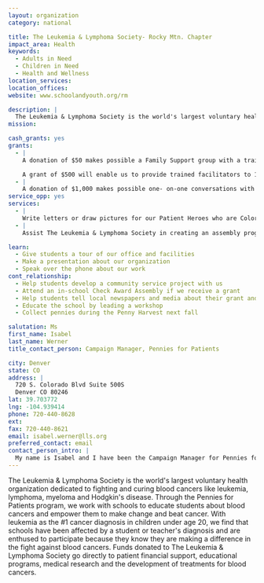 ```yaml
---
layout: organization
category: national

title: The Leukemia & Lymphoma Society- Rocky Mtn. Chapter
impact_area: Health
keywords: 
  - Adults in Need
  - Children in Need
  - Health and Wellness
location_services: 
location_offices: 
website: www.schoolandyouth.org/rm

description: |
  The Leukemia & Lymphoma Society is the world's largest voluntary health organization dedicated to fighting and curing blood cancers like leukemia, lymphoma, myeloma and Hodgkin's disease. Through the Pennies for Patients program, we work with schools to educate students about blood cancers and empower them to make change and beat cancer. With leukemia as the #1 cancer diagnosis in children under age 20, we find that schools have been affected by a student or teacher's diagnosis and are enthused to participate because they know they are making a difference in the fight against blood cancers. Funds donated to The Leukemia & Lymphoma Society go directly to patient financial support, educational programs, medical research and the development of treatments for blood cancers.
mission: 

cash_grants: yes
grants: 
  - |
    A donation of $50 makes possible a Family Support group with a trained facilitator where comfort can be found and experiences can be shared among patients and family members. 

    A grant of $500 will enable us to provide trained facilitators to 10 different support groups for the entire year.
  - |
    A donation of $1,000 makes possible one- on-one conversations with health care specialists who provide patients with information about their disease, treatment options, and helps prepare them with questions for their health care team.
service_opp: yes
services: 
  - |
    Write letters or draw pictures for our Patient Heroes who are Colorado and Wyoming school children living with and fighting a blood cancer.
  - |
    Assist The Leukemia & Lymphoma Society in creating an assembly program movie-- we need students to be "actors" for our assembly so we can film the program using local students.

learn: 
  - Give students a tour of our office and facilities
  - Make a presentation about our organization
  - Speak over the phone about our work
cont_relationship: 
  - Help students develop a community service project with us
  - Attend an in-school Check Award Assembly if we receive a grant
  - Help students tell local newspapers and media about their grant and/or project with us
  - Educate the school by leading a workshop
  - Collect pennies during the Penny Harvest next fall

salutation: Ms
first_name: Isabel
last_name: Werner
title_contact_person: Campaign Manager, Pennies for Patients

city: Denver
state: CO
address: |
  720 S. Colorado Blvd Suite 500S  
  Denver CO 80246
lat: 39.703772
lng: -104.939414
phone: 720-440-8628
ext: 
fax: 720-440-8621
email: isabel.werner@lls.org
preferred_contact: email
contact_person_intro: |
  My name is Isabel and I have been the Campaign Manager for Pennies for Patients in Colorado and Wyoming for over a year. My job is to work with schools in both states to educate them about blood cancers, inspire them with stories of our amazing Patient Heroes and support them as they learn the amazing feeling of giving back. I get to travel throughout Colorado and Wyoming visiting schools like yours where students learn that by collecting a small amount of change, they can make a big difference. I was inspired to start working for The Leukemia & Lymphoma Society after I volunteered at Children's Hospital in Denver, where I met amazing kids just like you who are bravely fighting cancer. Thank you for your support!
---
```

The Leukemia & Lymphoma Society is the world's largest voluntary health organization dedicated to fighting and curing blood cancers like leukemia, lymphoma, myeloma and Hodgkin's disease. Through the Pennies for Patients program, we work with schools to educate students about blood cancers and empower them to make change and beat cancer. With leukemia as the #1 cancer diagnosis in children under age 20, we find that schools have been affected by a student or teacher's diagnosis and are enthused to participate because they know they are making a difference in the fight against blood cancers. Funds donated to The Leukemia & Lymphoma Society go directly to patient financial support, educational programs, medical research and the development of treatments for blood cancers.